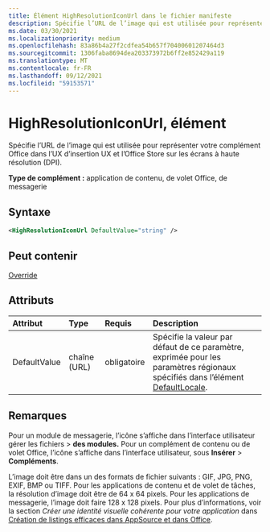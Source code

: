 ```yaml
---
title: Élément HighResolutionIconUrl dans le fichier manifeste
description: Spécifie l’URL de l’image qui est utilisée pour représenter votre complément Office dans l’UX d’insertion UX et l’Office Store sur les écrans à haute résolution (DPI).
ms.date: 03/30/2021
ms.localizationpriority: medium
ms.openlocfilehash: 83a86b4a27f2cdfea54b657f70400601207464d3
ms.sourcegitcommit: 1306faba8694dea203373972b6ff2e852429a119
ms.translationtype: MT
ms.contentlocale: fr-FR
ms.lasthandoff: 09/12/2021
ms.locfileid: "59153571"
---
```

# <a name="highresolutioniconurl-element"></a>HighResolutionIconUrl, élément

Spécifie l’URL de l’image qui est utilisée pour représenter votre complément Office dans l’UX d’insertion UX et l’Office Store sur les écrans à haute résolution (DPI).

**Type de complément :** application de contenu, de volet Office, de messagerie

## <a name="syntax"></a>Syntaxe

```XML
<HighResolutionIconUrl DefaultValue="string" />
```

## <a name="can-contain"></a>Peut contenir

[Override](override.md)

## <a name="attributes"></a>Attributs

|Attribut|Type|Requis|Description|
|:-----|:-----|:-----|:-----|
|DefaultValue|chaîne (URL)|obligatoire|Spécifie la valeur par défaut de ce paramètre, exprimée pour les paramètres régionaux spécifiés dans l’élément [DefaultLocale](defaultlocale.md).|

## <a name="remarks"></a>Remarques

Pour un module de messagerie, l’icône s’affiche dans l’interface utilisateur gérer les fichiers  >  **des modules.** Pour un complément de contenu ou de volet Office, l’icône s’affiche dans l’interface utilisateur, sous **Insérer** > **Compléments**.

L’image doit être dans un des formats de fichier suivants : GIF, JPG, PNG, EXIF, BMP ou TIFF. Pour les applications de contenu et de volet de tâches, la résolution d’image doit être de 64 x 64 pixels. Pour les applications de messagerie, l’image doit faire 128 x 128 pixels. Pour plus d’informations, voir la section _Créer une identité visuelle cohérente pour votre application_ dans [Création de listings efficaces dans AppSource et dans Office](/office/dev/store/create-effective-office-store-listings#create-a-consistent-visual-identity).
